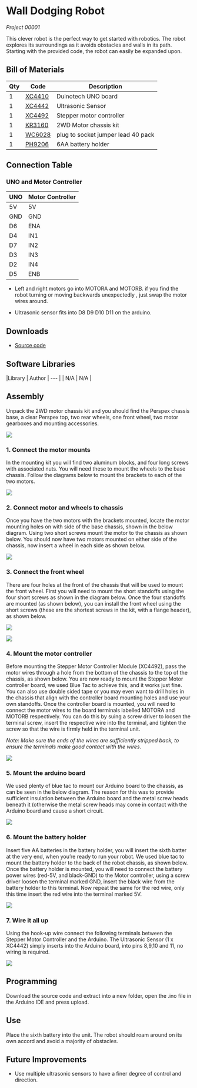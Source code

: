 # Wall Dodging Robot
_Project 00001_

This clever robot is the perfect way to get started with robotics. The robot explores
its surroundings as it avoids obstacles and walls in its path. Starting with the
provided code, the robot can easily be expanded upon.

## Bill of Materials
| Qty | Code | Description |
| --- | --- | ---|
|1 | [XC4410](http://jaycar.com.au/p/XC4410) | Duinotech UNO board
|1 | [XC4442](http://jaycar.com.au/p/XC4442) | Ultrasonic Sensor
|1 | [XC4492](http://jaycar.com.au/p/XC4492) | Stepper motor controller
|1 | [KR3160](http://jaycar.com.au/p/KR3160) | 2WD Motor chassis kit
|1 | [WC6028](http://jaycar.com.au/p/WC6028) | plug to socket jumper lead 40 pack
|1 | [PH9206](http://jaycar.com.au/p/PH9206) | 6AA battery holder

## Connection Table
### UNO and Motor Controller
| UNO | Motor Controller |
| --- | --- |
|5V| 5V |
|GND | GND |
| D6 | ENA |
| D4 | IN1
|D7 | IN2
|D3 | IN3
|D2 | IN4
|D5 | ENB

* Left and right motors go into MOTORA and MOTORB. if you find the robot turning or
moving backwards unexpectedly , just swap the motor wires around.

* Ultrasonic sensor fits into D8 D9 D10 D11 on the arduino.

## Downloads
* [Source code](../resources/downloads/Wall_Dodging_Robot.zip)

## Software Libraries
|Library | Author
| --- |
| N/A | N/A |

## Assembly

Unpack the 2WD motor chassis kit and you should find the Perspex chassis base,
a clear Perspex top, two rear wheels, one front wheel, two motor gearboxes and
mounting accessories.

![](../resources/images/NPI00001a.jpg)

### 1. Connect the motor mounts
In the mounting kit you will find two aluminum blocks, and four long screws
with associated nuts. You will need these to mount the wheels to the base chassis. Follow the diagrams below to mount the brackets to each of the two motors.

![](../resources/images/NPI00001b.png)

### 2. Connect motor and wheels to chassis

Once you have the two motors with the brackets mounted, locate the motor mounting holes on with side of the base chassis, shown in the below diagram. Using two short screws mount the motor to the chassis as shown below. You should now have two motors mounted on either side of the chassis, now insert a wheel in each side as shown below.

![](../resources/images/NPI00001c.png)

### 3. Connect the front wheel

There are four holes at the front of the chassis that will be used to mount the front wheel. First you will need to mount the short standoffs using the four short screws as shown in the diagram below. Once the four standoffs are mounted (as shown below), you can install the front wheel using the short screws (these are the shortest screws in the kit, with a flange header), as shown below.

![](../resources/images/NPI00001d.png)

![](../resources/images/NPI00001e.png)

### 4. Mount the motor controller

Before mounting the Stepper Motor Controller Module (XC4492), pass the motor wires through a hole from the bottom of the chassis to the top of the chassis, as shown below. You are now ready to mount the Stepper Motor controller board, we used Blue Tac to achieve this, and it works just fine. You can also use double sided tape or you may even want to drill holes in the chassis that align with the controller board mounting holes and use your own standoffs.
Once the controller board is mounted, you will need to connect the motor wires to the board terminals labelled MOTORA and MOTORB respectively. You can do this by suing a screw driver to loosen the terminal screw, insert the respective wire into the terminal, and tighten the screw so that the wire is firmly held in the terminal unit.

_Note: Make sure the ends of the wires are sufficiently stripped back, to ensure the terminals make good contact with the wires._

![](../resources/images/NPI00001f.png)

### 5. Mount the arduino board
We used plenty of blue tac to mount our Arduino board to the chassis, as can be seen in the below diagram. The reason for this was to provide sufficient insulation between the Arduino board and the metal screw heads beneath it (otherwise the metal screw heads may come in contact with the Arduino board and cause a short circuit.

![](../resources/images/NPI00001g.png)

### 6. Mount the battery holder
Insert five AA batteries in the battery holder, you will insert the sixth batter at the very end, when you’re ready to run your robot. We used blue tac to mount the battery holder to the back of the robot chassis, as shown below. Once the battery holder is mounted, you will need to connect the battery power wires (red-5V, and black-GND) to the Motor controller, using a screw driver loosen the terminal marked GND, insert the black wire from the battery holder to this terminal. Now repeat the same for the red wire, only this time insert the red wire into the terminal marked 5V.

![](../resources/images/NPI00001h.png)

### 7. Wire it all up
Using the hook-up wire connect the following terminals between the Stepper Motor Controller and the Arduino. The Ultrasonic Sensor (1 x XC4442) simply inserts into the Arduino board, into pins 8,9,10 and 11, no wiring is required.

![](../resources/images/NPI00001i.png)

## Programming
Download the source code and extract into a new folder, open the .ino file in the Arduino IDE and press upload.

## Use
Place the sixth battery into the unit. The robot should roam around on its own accord and avoid a majority of obstacles.

## Future Improvements
* Use multiple ultrasonic sensors to have a finer degree of control and direction.
